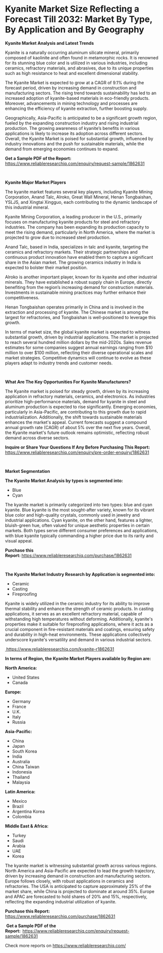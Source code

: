 <p><h1>Kyanite Market Size Reflecting a Forecast Till 2032: Market By Type, By Application and By Geography</h1></p><p><strong>Kyanite Market Analysis and Latest Trends</strong></p>
<p><p>Kyanite is a naturally occurring aluminum silicate mineral, primarily composed of kaolinite and often found in metamorphic rocks. It is renowned for its stunning blue color and is utilized in various industries, including ceramics, refractory materials, and abrasives, due to its unique properties such as high resistance to heat and excellent dimensional stability.</p><p>The Kyanite Market is expected to grow at a CAGR of 9.1% during the forecast period, driven by increasing demand in construction and manufacturing sectors. The rising trend towards sustainability has led to an increased adoption of kyanite-based materials in eco-friendly products. Moreover, advancements in mining technology and processes are enhancing the efficiency of kyanite extraction, further boosting supply.</p><p>Geographically, Asia-Pacific is anticipated to be a significant growth region, fueled by the expanding construction industry and rising industrial production. The growing awareness of kyanite’s benefits in various applications is likely to increase its adoption across different sectors. Overall, the Kyanite Market is poised for substantial growth, influenced by industry innovations and the push for sustainable materials, while the demand from emerging economies continues to expand.</p></p>
<p><strong>Get a Sample PDF of the Report:&nbsp;</strong> <a href="https://www.reliableresearchiq.com/enquiry/request-sample/1862631?utm_campaign=120&utm_medium=2&utm_source=Github&utm_content=ia&utm_term=31012025&utm_id=kyanite">https://www.reliableresearchiq.com/enquiry/request-sample/1862631</a></p>
<p>&nbsp;</p>
<p><strong>Kyanite Major Market Players</strong></p>
<p><p>The kyanite market features several key players, including Kyanite Mining Corporation, Anand Talc, Alroko, Great Wall Mineral, Henan Tongbaishan, YSLJS, and Xingtai Xingguo, each contributing to the dynamic landscape of this industrial mineral.</p><p>Kyanite Mining Corporation, a leading producer in the U.S., primarily focuses on manufacturing kyanite products for steel and refractory industries. The company has been expanding its production capacity to meet the rising demand, particularly in North America, where the market is projected to grow due to increased steel production.</p><p>Anand Talc, based in India, specializes in talc and kyanite, targeting the ceramics and refractory markets. Their strategic partnerships and continuous product innovation have enabled them to capture a significant share in the Asian market. The growing ceramics industry in India is expected to bolster their market position.</p><p>Alroko is another important player, known for its kyanite and other industrial minerals. They have established a robust supply chain in Europe, directly benefiting from the region’s increasing demand for construction materials. Investments in sustainable mining practices may further enhance their competitiveness.</p><p>Henan Tongbaishan operates primarily in China and is involved in the extraction and processing of kyanite. The Chinese market is among the largest for refractories, and Tongbaishan is well-positioned to leverage this growth.</p><p>In terms of market size, the global kyanite market is expected to witness substantial growth, driven by industrial applications. The market is projected to reach several hundred million dollars by the mid-2020s. Sales revenue estimates for some companies suggest annual earnings ranging from $10 million to over $100 million, reflecting their diverse operational scales and market strategies. Competitive dynamics will continue to evolve as these players adapt to industry trends and customer needs.</p></p>
<p>&nbsp;</p>
<p><strong>What Are The Key Opportunities For Kyanite Manufacturers?</strong></p>
<p><p>The Kyanite market is poised for steady growth, driven by its increasing application in refractory materials, ceramics, and electronics. As industries prioritize high-performance materials, demand for kyanite in steel and aluminum production is expected to rise significantly. Emerging economies, particularly in Asia-Pacific, are contributing to this growth due to rapid industrialization. Additionally, the shift towards sustainable materials enhances the market's appeal. Current forecasts suggest a compound annual growth rate (CAGR) of about 5% over the next five years. Overall, the Kyanite market's future outlook remains optimistic, reflecting robust demand across diverse sectors.</p></p>
<p><strong>Inquire or Share Your Questions If Any Before Purchasing This Report:</strong> <a href="https://www.reliableresearchiq.com/enquiry/pre-order-enquiry/1862631?utm_campaign=120&utm_medium=2&utm_source=Github&utm_content=ia&utm_term=31012025&utm_id=kyanite">https://www.reliableresearchiq.com/enquiry/pre-order-enquiry/1862631</a></p>
<p>&nbsp;</p>
<p><strong>Market Segmentation</strong></p>
<p><strong>The Kyanite Market Analysis by types is segmented into:</strong></p>
<p><ul><li>Blue</li><li>Cyan</li></ul></p>
<p><p>The kyanite market is primarily categorized into two types: blue and cyan kyanite. Blue kyanite is the most sought-after variety, known for its vibrant blue color and high-quality crystals, commonly used in jewelry and industrial applications. Cyan kyanite, on the other hand, features a lighter, bluish-green hue, often valued for unique aesthetic properties in certain markets. Both types serve different consumer preferences and applications, with blue kyanite typically commanding a higher price due to its rarity and visual appeal.</p></p>
<p><strong>Purchase this Report:&nbsp;</strong><a href="https://www.reliableresearchiq.com/purchase/1862631?utm_campaign=120&utm_medium=2&utm_source=Github&utm_content=ia&utm_term=31012025&utm_id=kyanite">https://www.reliableresearchiq.com/purchase/1862631</a></p>
<p>&nbsp;</p>
<p><strong>The Kyanite Market Industry Research by Application is segmented into:</strong></p>
<p><ul><li>Ceramic</li><li>Casting</li><li>Fireproofing</li></ul></p>
<p><p>Kyanite is widely utilized in the ceramic industry for its ability to improve thermal stability and enhance the strength of ceramic products. In casting applications, it serves as an excellent refractory material, capable of withstanding high temperatures without deforming. Additionally, kyanite's properties make it suitable for fireproofing applications, where it acts as a crucial component in fire-resistant materials and coatings, ensuring safety and durability in high-heat environments. These applications collectively underscore kyanite's versatility and demand in various industrial sectors.</p></p>
<p><a href="https://www.reliableresearchiq.com/kyanite-r1862631?utm_campaign=120&utm_medium=2&utm_source=Github&utm_content=ia&utm_term=31012025&utm_id=kyanite">&nbsp;https://www.reliableresearchiq.com/kyanite-r1862631</a></p>
<p><strong>In terms of Region, the Kyanite Market Players available by Region are:</strong></p>
<p>
    <p> <strong> North America: </strong>
        <ul>
            <li>United States</li>
            <li>Canada</li>
        </ul>
        </p> 
    <p> <strong> Europe: </strong>
        <ul>
            <li>Germany</li>
            <li>France</li>
            <li>U.K.</li>
            <li>Italy</li>
            <li>Russia</li>
        </ul>
        </p> 
    <p> <strong> Asia-Pacific: </strong>
        <ul>
            <li>China</li>
            <li>Japan</li>
            <li>South Korea</li>
            <li>India</li>
            <li>Australia</li>
            <li>China Taiwan</li>
            <li>Indonesia</li>
            <li>Thailand</li>
            <li>Malaysia</li>
        </ul>
        </p> 
    <p> <strong> Latin America: </strong>
        <ul>
            <li>Mexico</li>
            <li>Brazil</li>
            <li>Argentina Korea</li>
            <li>Colombia</li>
        </ul>
        </p> 
    <p> <strong> Middle East & Africa: </strong>
        <ul>
            <li>Turkey</li>
            <li>Saudi</li>
            <li>Arabia</li>
            <li>UAE</li>
            <li>Korea</li>
        </ul>
    </p>
    </p>
<p><p>The kyanite market is witnessing substantial growth across various regions. North America and Asia-Pacific are expected to lead the growth trajectory, driven by increasing demand in construction and manufacturing sectors. Europe follows closely, with robust applications in ceramics and refractories. The USA is anticipated to capture approximately 25% of the market share, while China is projected to dominate at around 35%. Europe and APAC are forecasted to hold shares of 20% and 15%, respectively, reflecting the expanding industrial utilization of kyanite.</p></p>
<p><strong>Purchase this Report: </strong><a href="https://www.reliableresearchiq.com/purchase/1862631?utm_campaign=120&utm_medium=2&utm_source=Github&utm_content=ia&utm_term=31012025&utm_id=kyanite">https://www.reliableresearchiq.com/purchase/1862631</a></p>
<p>&nbsp;<strong>Get a Sample PDF of the Report:&nbsp;&nbsp;</strong><a href="https://www.reliableresearchiq.com/enquiry/request-sample/1862631?utm_campaign=120&utm_medium=2&utm_source=Github&utm_content=ia&utm_term=31012025&utm_id=kyanite">https://www.reliableresearchiq.com/enquiry/request-sample/1862631</a></p>
<p><strong></strong></p>
<p>Check more reports on <a href="https://www.reliableresearchiq.com/?utm_campaign=120&utm_medium=2&utm_source=Github&utm_content=ia&utm_term=31012025&utm_id=kyanite">https://www.reliableresearchiq.com/</a></p>
